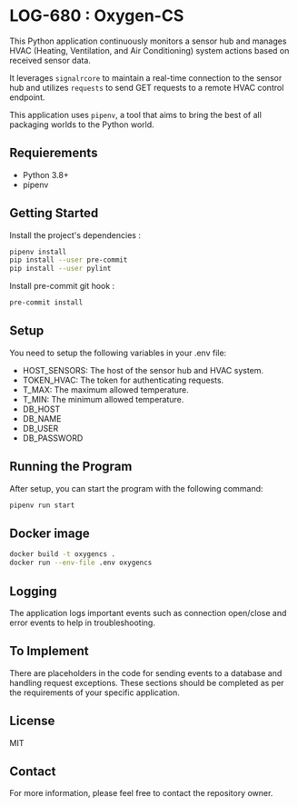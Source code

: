 # LOG-680 : Oxygen-CS

This Python application continuously monitors a sensor hub and manages HVAC (Heating, Ventilation, and Air Conditioning) system actions based on received sensor data.

It leverages `signalrcore` to maintain a real-time connection to the sensor hub and utilizes `requests` to send GET requests to a remote HVAC control endpoint.

This application uses `pipenv`, a tool that aims to bring the best of all packaging worlds to the Python world.

## Requierements

- Python 3.8+
- pipenv

## Getting Started

Install the project's dependencies :

```bash
pipenv install
pip install --user pre-commit
pip install --user pylint
```

Install pre-commit git hook :

```bash
pre-commit install
```

## Setup

You need to setup the following variables in your .env file:

- HOST_SENSORS: The host of the sensor hub and HVAC system.
- TOKEN_HVAC: The token for authenticating requests.
- T_MAX: The maximum allowed temperature.
- T_MIN: The minimum allowed temperature.
- DB_HOST
- DB_NAME
- DB_USER
- DB_PASSWORD

## Running the Program

After setup, you can start the program with the following command:

```bash
pipenv run start
```

## Docker image

```bash
docker build -t oxygencs .
docker run --env-file .env oxygencs
```

## Logging

The application logs important events such as connection open/close and error events to help in troubleshooting.

## To Implement

There are placeholders in the code for sending events to a database and handling request exceptions. These sections should be completed as per the requirements of your specific application.

## License

MIT

## Contact

For more information, please feel free to contact the repository owner.
